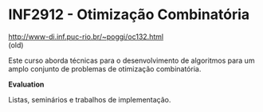 # INF2912 - Otimização Combinatória

http://www-di.inf.puc-rio.br/~poggi/oc132.html
<br/>(old)

Este curso aborda técnicas para o desenvolvimento de algoritmos para um amplo conjunto de
problemas de otimização combinatória.

**Evaluation**

Listas, seminários e trabalhos de implementação.

